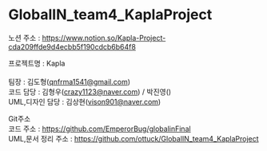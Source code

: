 # GlobalIN_team4_KaplaProject

노션 주소 : https://www.notion.so/Kapla-Project-cda209ffde9d4ecbb5f190cdcb6b64f8<br>

프로젝트명 : Kapla <br>	
팀장 : 김도형(qnfrma1541@gmail.com)<br>
코드 담당 : 김형우(crazy1123@naver.com) / 박진영()<br>
UML,디자인 담당 : 김상현(vison901@naver.com)

Git주소<br>
코드 주소 : https://github.com/EmperorBug/globalinFinal<br>
UML,문서 정리 주소 : https://github.com/ottuck/GlobalIN_team4_KaplaProject
